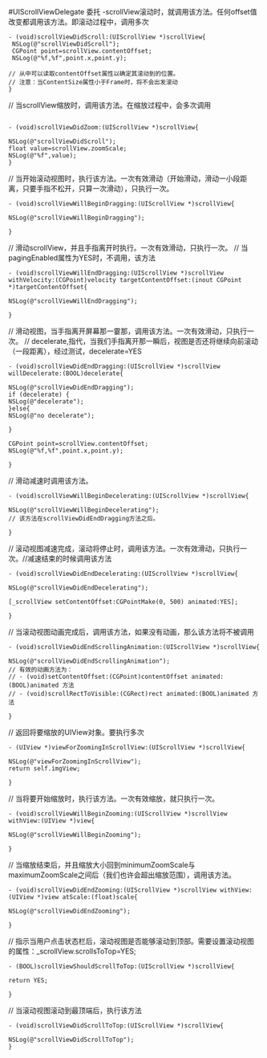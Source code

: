 #UIScrollViewDelegate 委托
-scrollView滚动时，就调用该方法。任何offset值改变都调用该方法。即滚动过程中，调用多次   

```   
- (void)scrollViewDidScroll:(UIScrollView *)scrollView{
 NSLog(@"scrollViewDidScroll"); 
 CGPoint point=scrollView.contentOffset;
 NSLog(@"%f,%f",point.x,point.y);   

// 从中可以读取contentOffset属性以确定其滚动到的位置。   
// 注意：当ContentSize属性小于Frame时，将不会出发滚动   
}
```

   
// 当scrollView缩放时，调用该方法。在缩放过程中，会多次调用  
 
```

- (void)scrollViewDidZoom:(UIScrollView *)scrollView{

NSLog(@"scrollViewDidScroll");
float value=scrollView.zoomScale;
NSLog(@"%f",value);
}

```
// 当开始滚动视图时，执行该方法。一次有效滑动（开始滑动，滑动一小段距离，只要手指不松开，只算一次滑动），只执行一次。   

```
- (void)scrollViewWillBeginDragging:(UIScrollView *)scrollView{

NSLog(@"scrollViewWillBeginDragging");

}
```

// 滑动scrollView，并且手指离开时执行。一次有效滑动，只执行一次。
// 当pagingEnabled属性为YES时，不调用，该方法   

```
- (void)scrollViewWillEndDragging:(UIScrollView *)scrollView withVelocity:(CGPoint)velocity targetContentOffset:(inout CGPoint *)targetContentOffset{

NSLog(@"scrollViewWillEndDragging");

}

```
// 滑动视图，当手指离开屏幕那一霎那，调用该方法。一次有效滑动，只执行一次。
// decelerate,指代，当我们手指离开那一瞬后，视图是否还将继续向前滚动（一段距离），经过测试，decelerate=YES   

```
- (void)scrollViewDidEndDragging:(UIScrollView *)scrollView willDecelerate:(BOOL)decelerate{

NSLog(@"scrollViewDidEndDragging");
if (decelerate) {
NSLog(@"decelerate");
}else{
NSLog(@"no decelerate");

}

CGPoint point=scrollView.contentOffset;
NSLog(@"%f,%f",point.x,point.y);

}

```
// 滑动减速时调用该方法。

```
- (void)scrollViewWillBeginDecelerating:(UIScrollView *)scrollView{

NSLog(@"scrollViewWillBeginDecelerating");
// 该方法在scrollViewDidEndDragging方法之后。

}

```

// 滚动视图减速完成，滚动将停止时，调用该方法。一次有效滑动，只执行一次。//减速结束的时候调用该方法   

```
- (void)scrollViewDidEndDecelerating:(UIScrollView *)scrollView{

NSLog(@"scrollViewDidEndDecelerating");

[_scrollView setContentOffset:CGPointMake(0, 500) animated:YES];

}

```

// 当滚动视图动画完成后，调用该方法，如果没有动画，那么该方法将不被调用
   
```
- (void)scrollViewDidEndScrollingAnimation:(UIScrollView *)scrollView{

NSLog(@"scrollViewDidEndScrollingAnimation");
// 有效的动画方法为：
// - (void)setContentOffset:(CGPoint)contentOffset animated:(BOOL)animated 方法
// - (void)scrollRectToVisible:(CGRect)rect animated:(BOOL)animated 方法

}

```

// 返回将要缩放的UIView对象。要执行多次   

```
- (UIView *)viewForZoomingInScrollView:(UIScrollView *)scrollView{

NSLog(@"viewForZoomingInScrollView");
return self.imgView;

}

```

// 当将要开始缩放时，执行该方法。一次有效缩放，就只执行一次。   

```
- (void)scrollViewWillBeginZooming:(UIScrollView *)scrollView withView:(UIView *)view{

NSLog(@"scrollViewWillBeginZooming");

}

```
// 当缩放结束后，并且缩放大小回到minimumZoomScale与maximumZoomScale之间后（我们也许会超出缩放范围），调用该方法。   

```
- (void)scrollViewDidEndZooming:(UIScrollView *)scrollView withView:(UIView *)view atScale:(float)scale{

NSLog(@"scrollViewDidEndZooming");

}

```
// 指示当用户点击状态栏后，滚动视图是否能够滚动到顶部。需要设置滚动视图的属性：_scrollView.scrollsToTop=YES;    

```
- (BOOL)scrollViewShouldScrollToTop:(UIScrollView *)scrollView{

return YES;

}

```

// 当滚动视图滚动到最顶端后，执行该方法   

```
- (void)scrollViewDidScrollToTop:(UIScrollView *)scrollView{

NSLog(@"scrollViewDidScrollToTop");
}
```